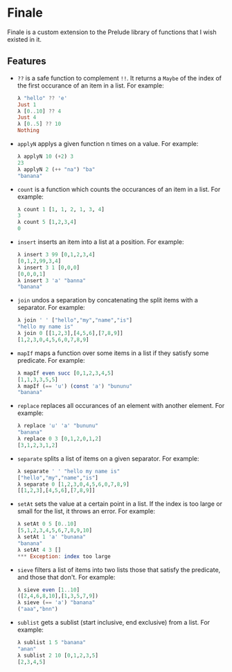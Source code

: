 # Finale

Finale is a custom extension to the Prelude library of functions that I wish
existed in it.

## Features

- `??` is a safe function to complement `!!`. It returns a `Maybe` of the index
  of the first occurance of an item in a list.
  For example:
  ```Haskell
  λ "hello" ?? 'e'
  Just 1
  λ [0..10] ?? 4
  Just 4
  λ [0..5] ?? 10
  Nothing
  ```

- `applyN` applys a given function n times on a value. For example:
  ```Haskell
  λ applyN 10 (+2) 3
  23
  λ applyN 2 (++ "na") "ba"
  "banana"
  ```

- `count` is a function which counts the occurances of an item in a list. For
  example:
  ```Haskell
  λ count 1 [1, 1, 2, 1, 3, 4]
  3
  λ count 5 [1,2,3,4]
  0
  ```

- `insert` inserts an item into a list at a position. For example:
  ```Haskell
  λ insert 3 99 [0,1,2,3,4]
  [0,1,2,99,3,4]
  λ insert 3 1 [0,0,0]
  [0,0,0,1]
  λ insert 3 'a' "banna"
  "banana"
  ```

- `join` undos a separation by concatenating the split items with a separator.
  For example:
  ```Haskell
  λ join ' ' ["hello","my","name","is"]
  "hello my name is"
  λ join 0 [[1,2,3],[4,5,6],[7,8,9]]
  [1,2,3,0,4,5,6,0,7,8,9]
  ```

- `mapIf` maps a function over some items in a list if they satisfy some
  predicate. For example:
  ```Haskell
  λ mapIf even succ [0,1,2,3,4,5]
  [1,1,3,3,5,5]
  λ mapIf (== 'u') (const 'a') "bununu"
  "banana"
  ```

- `replace` replaces all occurances of an element with another element. For
  example:
  ```Haskell
  λ replace 'u' 'a' "bununu"
  "banana"
  λ replace 0 3 [0,1,2,0,1,2]
  [3,1,2,3,1,2]
  ```

- `separate` splits a list of items on a given separator. For example:
  ```Haskell
  λ separate ' ' "hello my name is"
  ["hello","my","name","is"]
  λ separate 0 [1,2,3,0,4,5,6,0,7,8,9]
  [[1,2,3],[4,5,6],[7,8,9]]
  ```

- `setAt` sets the value at a certain point in a list. If the index is too large
  or small for the list, it throws an error. For example:
  ```Haskell
  λ setAt 0 5 [0..10]
  [5,1,2,3,4,5,6,7,8,9,10]
  λ setAt 1 'a' "bunana"
  "banana"
  λ setAt 4 3 []
  *** Exception: index too large
  ```

- `sieve` filters a list of items into two lists those that satisfy the
  predicate, and those that don't. For example:
  ```Haskell
  λ sieve even [1..10]
  ([2,4,6,8,10],[1,3,5,7,9])
  λ sieve (== 'a') "banana"
  ("aaa","bnn")
  ```

- `sublist` gets a sublist (start inclusive, end exclusive) from a list. For
  example:
  ```Haskell
  λ sublist 1 5 "banana"
  "anan"
  λ sublist 2 10 [0,1,2,3,5]
  [2,3,4,5]
  ```
